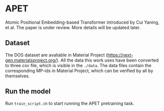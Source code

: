 # APET
Atomic Positional Embedding-based Transformer introduced by Cui Yaning, et al. The paper is under review. More details will be updated later.

## Dataset
The DOS dataset are avaliable in Material Project (https://next-gen.materialsproject.org/).
All the data this work uses have been converted to three csv file, which is visible in the ```./data```. 
The data files contain the corresponding MP-ids in Material Project, which can be verified by all by themselves.

## Run the model
Run ```train_script.sh``` to start running the APET pretraining task.